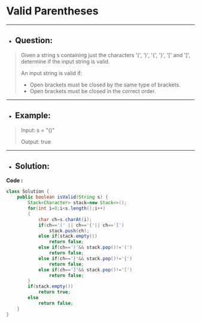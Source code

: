 # Valid Parentheses
---
- ## Question:
> Given a string s containing just the characters '(', ')', '{', '}', '[' and ']', determine if the input string is valid.
> 
> An input string is valid if:
> 
>- Open brackets must be closed by the same type of brackets.
>- Open brackets must be closed in the correct order.
---
- ## Example:
> Input: s = "()"
> 
> Output: true
---
- ## Solution:
**Code :**
```java
class Solution {
    public boolean isValid(String s) {
        Stack<Character> stack=new Stack<>();
        for(int i=0;i<s.length();i++)
        {
            char ch=s.charAt(i);
            if(ch=='(' || ch=='{'|| ch=='[')
                stack.push(ch);
            else if(stack.empty())
                return false;
            else if(ch==')'&& stack.pop()!='(')
                return false;
            else if(ch=='}'&& stack.pop()!='{')
                return false;
            else if(ch==']'&& stack.pop()!='[')
                return false;
        }
        if(stack.empty())
            return true;
        else
            return false;
    }
}
